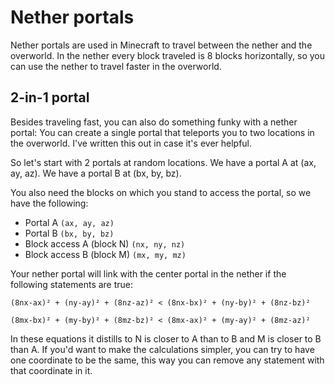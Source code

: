 # Nether portals

Nether portals are used in Minecraft to travel between the nether and the overworld. In the nether every block traveled is 8 blocks horizontally, so you can use the nether to travel faster in the overworld.

## 2-in-1 portal

Besides traveling fast, you can also do something funky with a nether portal: You can create a single portal that teleports you to two locations in the overworld. I've written this out in case it's ever helpful.

So let's start with 2 portals at random locations. We have a portal A at (ax, ay, az). We have a portal B at (bx, by, bz).

You also need the blocks on which you stand to access the portal, so we have the following:

- Portal A `(ax, ay, az)`
- Portal B `(bx, by, bz)`
- Block access A (block N) `(nx, ny, nz)`
- Block access B (block M) `(mx, my, mz)`

Your nether portal will link with the center portal in the nether if the following statements are true:

```
(8nx-ax)² + (ny-ay)² + (8nz-az)² < (8nx-bx)² + (ny-by)² + (8nz-bz)²

(8mx-bx)² + (my-by)² + (8mz-bz)² < (8mx-ax)² + (my-ay)² + (8mz-az)²
```

In these equations it distills to N is closer to A than to B and M is closer to B than A. If you'd want to make the calculations simpler, you can try to have one coordinate to be the same, this way you can remove any statement with that coordinate in it.